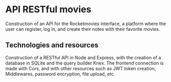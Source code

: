 # API RESTful movies

Construction of an API for the Rocketmovies interface, a platform where the user can register, log in, and create their notes with their favorite movies.

## Technologies and resources

Construction of a RESTful API in Node and Express, with the creation of a database in SQLite and the query builder Knex. The frontend connection is made with Cors, and with other resources such as JWT token creation, Middlewares, password encryption, file upload, etc.
